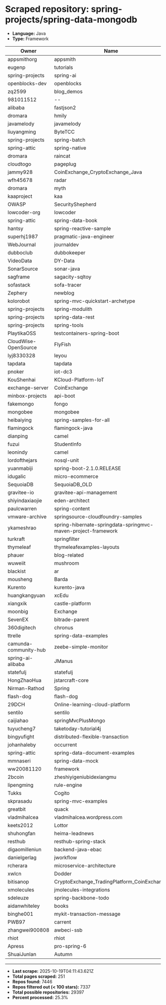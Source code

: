 # Scraped repository: spring-projects/spring-data-mongodb
* **Language:** Java
* **Type:** Framework

| Owner | Name | Stars | Forks | URL |
|---|---|---|---|---|
| appsmithorg | appsmith | 38202 | 4295 | [link](https://github.com/appsmithorg/appsmith) |
| eugenp | tutorials | 37283 | 54068 | [link](https://github.com/eugenp/tutorials) |
| spring-projects | spring-ai | 6944 | 1954 | [link](https://github.com/spring-projects/spring-ai) |
| openblocks-dev | openblocks | 6150 | 396 | [link](https://github.com/openblocks-dev/openblocks) |
| zq2599 | blog_demos | 4722 | 1904 | [link](https://github.com/zq2599/blog_demos) |
| 981011512 | -- | 4627 | 2252 | [link](https://github.com/981011512/--) |
| alibaba | fastjson2 | 4170 | 539 | [link](https://github.com/alibaba/fastjson2) |
| dromara | hmily | 4151 | 1406 | [link](https://github.com/dromara/hmily) |
| javamelody | javamelody | 3025 | 752 | [link](https://github.com/javamelody/javamelody) |
| liuyangming | ByteTCC | 2894 | 911 | [link](https://github.com/liuyangming/ByteTCC) |
| spring-projects | spring-batch | 2872 | 2447 | [link](https://github.com/spring-projects/spring-batch) |
| spring-attic | spring-native | 2717 | 348 | [link](https://github.com/spring-attic/spring-native) |
| dromara | raincat | 1911 | 658 | [link](https://github.com/dromara/raincat) |
| cloudtogo | pageplug | 1900 | 325 | [link](https://github.com/cloudtogo/pageplug) |
| jammy928 | CoinExchange_CryptoExchange_Java | 1595 | 1258 | [link](https://github.com/jammy928/CoinExchange_CryptoExchange_Java) |
| wfh45678 | radar | 1560 | 500 | [link](https://github.com/wfh45678/radar) |
| dromara | myth | 1488 | 595 | [link](https://github.com/dromara/myth) |
| kaaproject | kaa | 1428 | 469 | [link](https://github.com/kaaproject/kaa) |
| OWASP | SecurityShepherd | 1404 | 489 | [link](https://github.com/OWASP/SecurityShepherd) |
| lowcoder-org | lowcoder | 1392 | 279 | [link](https://github.com/lowcoder-org/lowcoder) |
| spring-attic | spring-data-book | 1380 | 1133 | [link](https://github.com/spring-attic/spring-data-book) |
| hantsy | spring-reactive-sample | 1358 | 463 | [link](https://github.com/hantsy/spring-reactive-sample) |
| superhj1987 | pragmatic-java-engineer | 1342 | 235 | [link](https://github.com/superhj1987/pragmatic-java-engineer) |
| WebJournal | journaldev | 1335 | 1957 | [link](https://github.com/WebJournal/journaldev) |
| dubboclub | dubbokeeper | 1280 | 681 | [link](https://github.com/dubboclub/dubbokeeper) |
| VideoData | DY-Data | 1245 | 366 | [link](https://github.com/VideoData/DY-Data) |
| SonarSource | sonar-java | 1181 | 703 | [link](https://github.com/SonarSource/sonar-java) |
| sagframe | sagacity-sqltoy | 1143 | 188 | [link](https://github.com/sagframe/sagacity-sqltoy) |
| sofastack | sofa-tracer | 1127 | 383 | [link](https://github.com/sofastack/sofa-tracer) |
| Zephery | newblog | 1098 | 342 | [link](https://github.com/Zephery/newblog) |
| kolorobot | spring-mvc-quickstart-archetype | 1043 | 472 | [link](https://github.com/kolorobot/spring-mvc-quickstart-archetype) |
| spring-projects | spring-modulith | 1011 | 173 | [link](https://github.com/spring-projects/spring-modulith) |
| spring-projects | spring-data-rest | 936 | 563 | [link](https://github.com/spring-projects/spring-data-rest) |
| spring-projects | spring-tools | 919 | 219 | [link](https://github.com/spring-projects/spring-tools) |
| PlaytikaOSS | testcontainers-spring-boot | 871 | 244 | [link](https://github.com/PlaytikaOSS/testcontainers-spring-boot) |
| CloudWise-OpenSource | FlyFish | 868 | 192 | [link](https://github.com/CloudWise-OpenSource/FlyFish) |
| lyj8330328 | leyou | 635 | 436 | [link](https://github.com/lyj8330328/leyou) |
| tapdata | tapdata | 609 | 126 | [link](https://github.com/tapdata/tapdata) |
| pnoker | iot-dc3 | 599 | 204 | [link](https://github.com/pnoker/iot-dc3) |
| KouShenhai | KCloud-Platform-IoT | 587 | 144 | [link](https://github.com/KouShenhai/KCloud-Platform-IoT) |
| exchange-server | CoinExchange | 563 | 306 | [link](https://github.com/exchange-server/CoinExchange) |
| minbox-projects | api-boot | 545 | 150 | [link](https://github.com/minbox-projects/api-boot) |
| fakemongo | fongo | 525 | 157 | [link](https://github.com/fakemongo/fongo) |
| mongobee | mongobee | 503 | 168 | [link](https://github.com/mongobee/mongobee) |
| heibaiying | spring-samples-for-all | 478 | 247 | [link](https://github.com/heibaiying/spring-samples-for-all) |
| flamingock | flamingock-java | 475 | 65 | [link](https://github.com/flamingock/flamingock-java) |
| dianping | camel | 453 | 172 | [link](https://github.com/dianping/camel) |
| fuzui | StudentInfo | 408 | 110 | [link](https://github.com/fuzui/StudentInfo) |
| leonindy | camel | 408 | 114 | [link](https://github.com/leonindy/camel) |
| lordofthejars | nosql-unit | 384 | 121 | [link](https://github.com/lordofthejars/nosql-unit) |
| yuanmabiji | spring-boot-2.1.0.RELEASE | 361 | 120 | [link](https://github.com/yuanmabiji/spring-boot-2.1.0.RELEASE) |
| idugalic | micro-ecommerce | 353 | 189 | [link](https://github.com/idugalic/micro-ecommerce) |
| SequoiaDB | SequoiaDB_OLD | 333 | 123 | [link](https://github.com/SequoiaDB/SequoiaDB_OLD) |
| gravitee-io | gravitee-api-management | 327 | 88 | [link](https://github.com/gravitee-io/gravitee-api-management) |
| shiyindaxiaojie | eden-architect | 320 | 81 | [link](https://github.com/shiyindaxiaojie/eden-architect) |
| paulcwarren | spring-content | 292 | 72 | [link](https://github.com/paulcwarren/spring-content) |
| vmware-archive | springsource-cloudfoundry-samples | 260 | 180 | [link](https://github.com/vmware-archive/springsource-cloudfoundry-samples) |
| ykameshrao | spring-hibernate-springdata-springmvc-maven-project-framework | 258 | 187 | [link](https://github.com/ykameshrao/spring-hibernate-springdata-springmvc-maven-project-framework) |
| turkraft | springfilter | 256 | 38 | [link](https://github.com/turkraft/springfilter) |
| thymeleaf | thymeleafexamples-layouts | 255 | 175 | [link](https://github.com/thymeleaf/thymeleafexamples-layouts) |
| phauer | blog-related | 250 | 115 | [link](https://github.com/phauer/blog-related) |
| wuweiit | mushroom | 221 | 185 | [link](https://github.com/wuweiit/mushroom) |
| blackist | ar | 220 | 82 | [link](https://github.com/blackist/ar) |
| mousheng | Barda | 217 | 67 | [link](https://github.com/mousheng/Barda) |
| Kurento | kurento-java | 200 | 128 | [link](https://github.com/Kurento/kurento-java) |
| huangkangyuan | xcEdu | 196 | 81 | [link](https://github.com/huangkangyuan/xcEdu) |
| xiangxik | castle-platform | 196 | 123 | [link](https://github.com/xiangxik/castle-platform) |
| moonbig | Exchange | 193 | 93 | [link](https://github.com/moonbig/Exchange) |
| SevenEX | bitrade-parent | 186 | 112 | [link](https://github.com/SevenEX/bitrade-parent) |
| 360digitech | chronus | 185 | 63 | [link](https://github.com/360digitech/chronus) |
| ttrelle | spring-data-examples | 181 | 162 | [link](https://github.com/ttrelle/spring-data-examples) |
| camunda-community-hub | zeebe-simple-monitor | 177 | 109 | [link](https://github.com/camunda-community-hub/zeebe-simple-monitor) |
| spring-ai-alibaba | JManus | 175 | 52 | [link](https://github.com/spring-ai-alibaba/JManus) |
| statefulj | statefulj | 175 | 49 | [link](https://github.com/statefulj/statefulj) |
| HongZhaoHua | jstarcraft-core | 173 | 47 | [link](https://github.com/HongZhaoHua/jstarcraft-core) |
| Nirman-Rathod | Spring | 173 | 146 | [link](https://github.com/Nirman-Rathod/Spring) |
| flash-dog | flash-dog | 172 | 108 | [link](https://github.com/flash-dog/flash-dog) |
| 29DCH | Online-learning-cloud-platform | 171 | 66 | [link](https://github.com/29DCH/Online-learning-cloud-platform) |
| sentilo | sentilo | 167 | 66 | [link](https://github.com/sentilo/sentilo) |
| caijiahao | springMvcPlusMongo | 164 | 73 | [link](https://github.com/caijiahao/springMvcPlusMongo) |
| tuyucheng7 | taketoday-tutorial4j | 161 | 6 | [link](https://github.com/tuyucheng7/taketoday-tutorial4j) |
| bingyufight | distributed-flexible-transaction | 152 | 91 | [link](https://github.com/bingyufight/distributed-flexible-transaction) |
| johanhaleby | occurrent | 150 | 18 | [link](https://github.com/johanhaleby/occurrent) |
| spring-attic | spring-data-document-examples | 147 | 98 | [link](https://github.com/spring-attic/spring-data-document-examples) |
| mmnaseri | spring-data-mock | 139 | 43 | [link](https://github.com/mmnaseri/spring-data-mock) |
| ww20081120 | framework | 138 | 74 | [link](https://github.com/ww20081120/framework) |
| 2bcoin | zheshiyigeniubidexiangmu | 137 | 92 | [link](https://github.com/2bcoin/zheshiyigeniubidexiangmu) |
| lipengming | rule-engine | 137 | 109 | [link](https://github.com/lipengming/rule-engine) |
| Tukks | Cogito | 133 | 2 | [link](https://github.com/Tukks/Cogito) |
| skprasadu | spring-mvc-examples | 132 | 198 | [link](https://github.com/skprasadu/spring-mvc-examples) |
| greatbit | quack | 132 | 33 | [link](https://github.com/greatbit/quack) |
| vladmihalcea | vladmihalcea.wordpress.com | 125 | 89 | [link](https://github.com/vladmihalcea/vladmihalcea.wordpress.com) |
| keets2012 | Lottor | 124 | 46 | [link](https://github.com/keets2012/Lottor) |
| shuhongfan | heima-leadnews | 121 | 35 | [link](https://github.com/shuhongfan/heima-leadnews) |
| resthub | resthub-spring-stack | 121 | 65 | [link](https://github.com/resthub/resthub-spring-stack) |
| digaomilleniun | backend-java-ebac | 119 | 58 | [link](https://github.com/digaomilleniun/backend-java-ebac) |
| danielgerlag | jworkflow | 116 | 34 | [link](https://github.com/danielgerlag/jworkflow) |
| rcherara | microservice-architecture | 113 | 56 | [link](https://github.com/rcherara/microservice-architecture) |
| xwlcn | Dodder | 112 | 35 | [link](https://github.com/xwlcn/Dodder) |
| bitisanop | CryptoExchange_TradingPlatform_CoinExchange | 109 | 82 | [link](https://github.com/bitisanop/CryptoExchange_TradingPlatform_CoinExchange) |
| xmolecules | jmolecules-integrations | 108 | 27 | [link](https://github.com/xmolecules/jmolecules-integrations) |
| sdeleuze | spring-backbone-todo | 107 | 50 | [link](https://github.com/sdeleuze/spring-backbone-todo) |
| aidanwhiteley | books | 105 | 28 | [link](https://github.com/aidanwhiteley/books) |
| binghe001 | mykit-transaction-message | 105 | 52 | [link](https://github.com/binghe001/mykit-transaction-message) |
| PWB97 | carrent | 104 | 25 | [link](https://github.com/PWB97/carrent) |
| zhangwei900808 | awbeci-ssb | 104 | 68 | [link](https://github.com/zhangwei900808/awbeci-ssb) |
| rhiot | rhiot | 102 | 23 | [link](https://github.com/rhiot/rhiot) |
| Apress | pro-spring-6 | 100 | 76 | [link](https://github.com/Apress/pro-spring-6) |
| ShuaiJunlan | Autumn | 100 | 73 | [link](https://github.com/ShuaiJunlan/Autumn) |

---
* **Last scrape:** 2025-10-19T04:11:43.621Z
* **Total pages scraped:** 251
* **Repos found:** 7446
* **Repos filtered out (< 100 stars):** 7337
* **Total possible repositories:** 29397
* **Percent processed:** 25.3%
